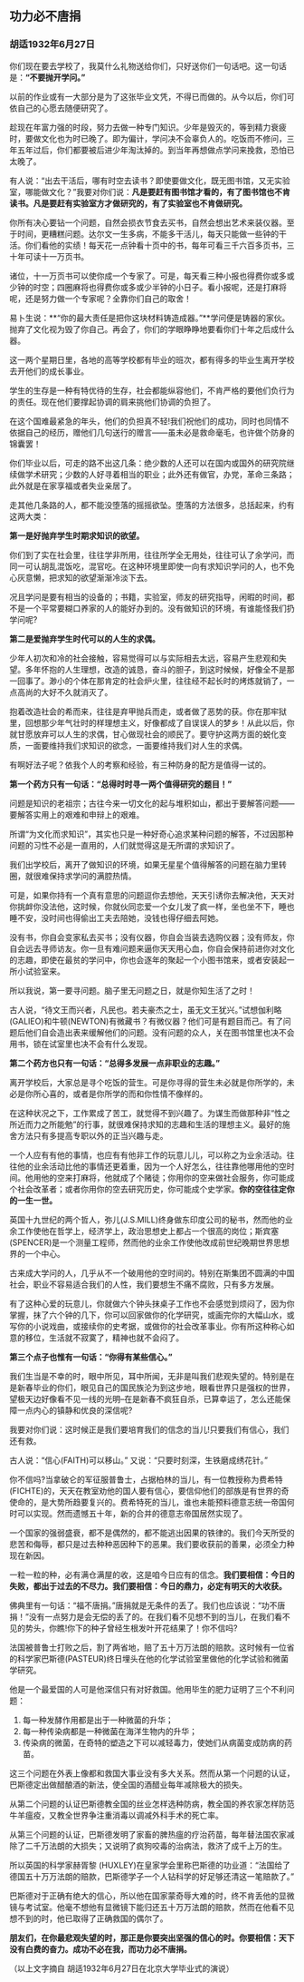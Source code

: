 ## 功力必不唐捐
### 胡适1932年6月27日
你们现在要去学校了，我莫什么礼物送给你们，只好送你们一句话吧。这一句话是：**“不要抛开学问。”**

以前的作业或有一大部分是为了这张毕业文凭，不得已而做的。从今以后，你们可依自己的心愿去随便研究了。

趁现在年富力强的时段，努力去做一种专门知识。少年是毁灭的，等到精力衰疲时，要做文化也为时已晚了。即为偏计，学问决不会辜负人的。吃饭而不修问，三年五年过后，你们都要被后进少年淘汰掉的。到当年再想做点学问来挽救，恐怕已太晚了。

有人说：“出去干活后，哪有时空去读书？即使要做文化，既无图书馆，又无实验室，哪能做文化？”我要对你们说：**凡是要赶有图书馆才看的，有了图书馆也不肯读书。凡是要赶有实验室方才做研究的，有了实验室也不肯做研究。**

你所有决心要钻一个问题，自然会损衣节食去买书，自然会想出艺术来装仪器。至于时间，更糟糕问题。达尔文一生多病，不能多干活儿，每天只能做一些钟的干活。你们看他的实绩！每天花一点钟看十页中的书，每年可看三千六百多页书，三十年可读十一万页书。

诸位，十一万页书可以使你成一个专家了。可是，每天看三种小报也得费你或多或少钟的时空；四圈麻将也得费你或多或少半钟的小日子。看小报呢，还是打麻将呢，还是努力做一个专家呢？全靠你们自己的取舍！

易卜生说：**“你的最大责任是把你这块材料铸造成器。”**学问便是铸器的家伙。抛弃了文化视为毁了你自己。再会了，你们的学眼睁睁地要看你们十年之后成什么器。

这一两个星期日里，各地的高等学校都有毕业的班次，都有得多的毕业生离开学校去开他们的成长事业。

学生的生存是一种有特优待的生存，社会都能纵容他们，不肯严格的要他们负行为的责任。现在他们要撑起协调的肩来挑他们协调的负担了。

在这个国难最紧急的年头，他们的负担真不轻!我们祝他们的成功，同时也同情不依据自己的经历，赠他们几句送行的赠言——虽未必是救命毫毛，也许做个防身的锦囊罢！

你们毕业以后，可走的路不出这几条：绝少数的人还可以在国内或国外的研究院继续做学术研究；少数的人好寻着相当的职业；此外还有做官，办党，革命三条路；此外就是在家享福或者失业亲居了。

走其他几条路的人，都不能没堕落的摇摇欲坠。堕落的方法很多，总括起来，约有这两大类：

**第一是好抛弃学生时期求知识的欲望。**

你们到了实在社会里，往往学非所用，往往所学全无用处，往往可认了余学问，而同一可认胡乱混饭吃，混官吃。在这种环境里即使一向有求知识学问的人，也不免心灰意懒，把求知的欲望渐渐冷淡下去。

况且学问是要有相当的设备的；书籍，实验室，师友的研究指导，闲暇的时间，都不是一个平常要糊口养家的人的能好办到的。没有做知识的环境，有谁能怪我们扔学问呢?

**第二是爱抛弃学生时代可以的人生的求偶。**

少年人初次和冷的社会接触，容易觉得可以与实际相去太远，容易产生悲观和失望。多年怀抱的人生理想，改造的诚恳，奋斗的胆子，到这时候候，好像全不是那一回事了。渺小的个体在那肯定的社会炉火里，往往经不起长时的烤炼就销了，一点高尚的大好不久就消灭了。

抱着改造社会的希而来，往往是弃甲抛兵而走，或者做了恶势的获。你在那牢狱里，回想那少年气壮时的样理想主义，好像都成了自误误人的梦乡！从此以后，你就甘愿放弃可以人生的求偶，甘心做现社会的顺民了。要守护这两方面的蜕化变质，一面要维持我们求知识的欲念，一面要维持我们对人生的求偶。

有啊好法子呢？依我个人的考察和经验，有三种防身的配方是值得一试的。

**第一个药方只有一句话：“总得时时寻一两个值得研究的题目！”**

问题是知识的老祖宗；古往今来一切文化的起与堆积如山，都出于要解答问题——要解答实用上的艰难和申辩上的艰难。

所谓“为文化而求知识”，其实也只是一种好奇心追求某种问题的解答，不过因那种问题的习性不必是一直用的，人们就觉得这是无所谓的求知识了。

我们出学校后，离开了做知识的环境，如果无星星个值得解答的问题在脑力里转圈，就很难保持求学问的满腔热情。

可是，如果你持有一个真有意思的问题逗你去想他，天天引诱你去解决他，天天对你挑衅你没法他，这时候，你就伙同恋爱一个女儿发了疯一样，坐也坐不下，睡也睡不安，没时间也得偷出工夫去陪她，没钱也得仔细去阿她。

没有书，你自会变家私去买书；没有仪器，你自会当装去选购仪器；没有师友，你自会远去寻师访友。你一旦有难问题来逼你天天用心血，你自会保持前进你对文化的志趣，即使在最贫的学问中，你也会逐年的聚起一个小图书馆来，或者安装起一所小试验室来。

所以我说，第一要寻问题。脑子里无问题之日，就是你知生活了之时！

古人说，“待文王而兴者，凡民也。若夫豪杰之士，虽无文王犹兴。”试想伽利略 (GALIEO)和牛顿(NEWTON)有微藏书？有微仪器？他们可是有题目而己。有了问题后他们自会造出表来缓解他们的问题。没有问题的众人，关在图书馆里也决不会用书，锁在试室里也决不会有什么发现。

**第二个药方也只有一句话：“总得多发展一点非职业的志趣。”**

离开学校后，大家总是寻个吃饭的营生。可是你寻得的营生未必就是你所学的，未必是你所心喜的，或者是你所学的而和你性情不像样的。

在这种状况之下，工作累成了苦工，就觉得不到兴趣了。为谋生而做那种非“性之所近而力之所能勉”的行事，就很难保持求知的志趣和生活的理想主义。最好的施舍方法只有多提高专职以外的正当兴趣与走。

一个人应有有他的事情，也应有有他非工作的玩意儿儿，可以称之为业余活动。往往他的业余活动比他的事情还更着重，因为一个人好怎么，往往靠他哪用他的空时间。他用他的空来打麻将，他就成了个赌徒；你用你的空来做社会服务，你可能成个社会改革者；或者你用你的空去研究历史，你可能成个史学家。**你的空往往定你的一生一世。**

英国十九世纪的两个哲人，弥儿(J.S.MILL)终身做东印度公司的秘书，然而他的业余工作使他在哲学上，经济学上，政治思想史上都占一个很高的岗位；斯宾塞(SPENCER)是一个测量工程师，然而他的业余工作使他改成前世纪晚期世界思想界的一个中心。

古来成大学问的人，几乎从不一个破用他的空时间的。特别在斯集团不圆满的中国社会，职业不容易适合我们的人性，我们要想生不痛不腐败，只有多方发展。

有了这种心爱的玩意儿，你就做六个钟头抹桌子工作也不会感觉到烦闷了，因为你掌握，抹了六个钟的几下，你可以回家做你的化学研究，或画完你的大幅山水，或写你的小说戏曲，或接续你的史考据，或做你的社会改革事业。你有所这种称心如意的移位，生活就不寂寞了，精神也就不会闷了。

**第三个点子也惟有一句话：“你得有某些信心。”**

我们生当是不幸的时，眼中所见，耳中所闻，无非是叫我们悲观失望的。特别是在是新春毕业的你们，眼见自己的国民族沦为到这步地，眼看世界只是强权的世界，望极天边好像看不见一线的光明–在是新春不疯狂自杀，已算幸运了，怎么还能保障一点内心的镇静和优良的深信呢?

我要对你们说：这时候正是我们要培育我们的信念的当儿!只要我们有信心，我们还有救。

古人说：“信心(FAITH)可以移山。” 又说：“只要时刻深，生铁磨成绣花针。”

你不信吗?当拿破仑的军征服普鲁士，占据柏林的当儿，有一位教授称为费希特(FICHTE)的，天天在教室劝他的国人要有信心，要信仰他们的部族是有世界的奇使命的，是大势所趋要复兴的。费希特死的当儿，谁也未能预料德意志统一帝国何时可以实现。然而遗憾五十年，新的合并的德意志帝国居然实现了。

一个国家的强弱盛衰，都不是偶然的，都不能逃出因果的铁律的。我们今天所受的悲苦和侮辱，都只是过去种种恶因种下的恶果。我们要收获前的善果，必须全力种现在新因。

一粒一粒的种，必有满仓满屋的收，这是咱今日应有的信念。**我们要相信：今日的失败，都出于过去的不尽力。我们要相信：今日的鼎力，必定有明天的大收获。**

佛典里有一句话：“福不唐捐。”唐捐就是无条件的丢了。我们也应该说：“功不唐捐！”没有一点努力是会无偿的丢了的。在我们看不见想不到的当儿，在我们看不见的势头，你瞧!你下的种子曾经生根发叶开花结果了！你不信吗? 

法国被普鲁士打败之后，割了两省地，赔了五十万万法朗的赔款。这时候有一位省的科学家巴斯德(PASTEUR)终日埋头在他的化学试验室里做他的化学试验和微菌学研究。

他是一个最爱国的人可是他深信只有对好救国。他用毕生的肥力证明了三个不利问题：  
1. 每一种发酵作用都是出于一种微菌的升华；  
2. 每一种传染病都是一种微菌在海洋生物内的升华；  
3. 传染病的微菌，在奇特的塑造之下可以减轻毒力，使她们从病菌变成防病的药苗。

这三个问题在外表上像都和救国大事业没有多大关系。然而从第一个问题的认证，巴斯德定出做醋酿酒的新法，使全国的酒醋业每年减除极大的损失。

从第二个问题的认证巴斯德教全国的丝业怎样选种防病，教全国的养农家怎样防范牛羊瘟疫，又教全世界争注重消毒以调减外科手术的死亡率。

从第三个问题的认证，巴斯德发明了家畜的脾热瘟的疗治药苗，每年替法国农家减除了二千万法朗的大损失；又说明了疯狗咬毒的治病法，救济了成千上万的生。

所以英国的科学家赫胥黎 (HUXLEY)在皇家学会里称巴斯德的功业道：“法国给了德国五十万万法朗的赔款，巴斯德学子一个人钻科学的好足够还清这一笔赔款了。” 

巴斯德对于正确有绝大的信心，所以他在国家蒙奇辱大难的时，终不肯丢他的显微镜与考试室。他毫不想他有显微镜下能归还五十万万法朗的赔款，然而在他看不见想不到的时，他已取得了正确救国的偶尔了。

**朋友们，在你最悲观失望的时，那正是你要突出坚强的信心的时。你要相信：天下没有白费的奋力。成功不必在我，而功力必不唐捐。**

（以上文字摘自 胡适1932年6月27日在北京大学毕业式的演说）